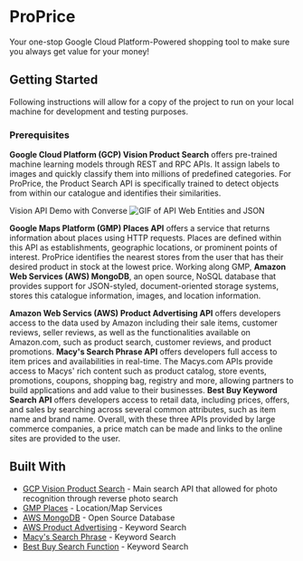 # ProPrice
Your one-stop Google Cloud Platform-Powered shopping tool to make sure you always get value for your money!

## Getting Started
Following instructions will allow for a copy of the project to run on your local machine for development and testing purposes. 

### Prerequisites

**Google Cloud Platform (GCP) Vision Product Search** offers pre-trained machine learning models through REST and RPC APIs. It assign labels to images and quickly classify them into millions of predefined categories. For ProPrice, the Product Search API is specifically trained to detect objects from within our catalogue and identifies their similarities. 

Vision API Demo with Converse 
![GIF of API Web Entities and JSON](https://github.com/preyansh98/ProPrice/blob/README-files-update/GCP%20Vision%20API%20Demo.gif?raw=true)

**Google Maps Platform (GMP) Places API** offers a service that returns information about places using HTTP requests. Places are defined within this API as establishments, geographic locations, or prominent points of interest. ProPrice identifies the nearest stores from the user that has their desired product in stock at the lowest price. Working along GMP, **Amazon Web Services (AWS) MongoDB**, an open source, NoSQL database that provides support for JSON-styled, document-oriented storage systems, stores this catalogue information, images, and location information. 

**Amazon Web Servics (AWS) Product Advertising API** offers developers access to the data used by Amazon including their sale items, customer reviews, seller reviews, as well as the functionalities available on Amazon.com, such as product search, customer reviews, and product promotions. **Macy's Search Phrase API** offers developers full access to item prices and availabilities in real-time. The Macys.com APIs provide access to Macys' rich content such as product catalog, store events, promotions, coupons, shopping bag, registry and more, allowing partners to build applications and add value to their businesses. **Best Buy Keyword Search API** offers developers access to retail data, including prices, offers, and sales by searching across several common attributes, such as item name and brand name. Overall, with these three APIs provided by large commerce companies, a price match can be made and links to the online sites are provided to the user. 

## Built With

* [GCP Vision Product Search](https://cloud.google.com/vision/product-search/docs/) - Main search API that allowed for photo recognition through reverse photo search 
* [GMP Places](https://developers.google.com/places/web-service/search) - Location/Map Services
* [AWS MongoDB](https://docs.aws.amazon.com/quickstart/latest/mongodb/overview.html) - Open Source Database
* [AWS Product Advertising](https://docs.aws.amazon.com/AWSECommerceService/latest/DG/EX_RetrievingPriceInformation.html) - Keyword Search
* [Macy's Search Phrase](https://developer.walmartlabs.com/docs/read/Search_API_IR_V2) - Keyword Search
* [Best Buy Search Function](https://bestbuyapis.github.io/api-documentation/#keyword-search-function) - Keyword Search
